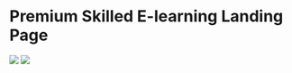 # **Premium** Skilled E-learning Landing Page
<a href="https://fem-premium-skilled-landing-page-ag.netlify.app/" alt="View live implementation">
<img src="https://img.shields.io/badge/View_Live_Implementation-seagreen?style=for-the-badge"></a>

<a href="https://www.frontendmentor.io/challenges/skilled-elearning-landing-page-S1ObDrZ8q/" alt="Frontend Mentor Challenge">
<img src="https://img.shields.io/badge/Frontend_Mentor_Challenge-dodgerblue?style=for-the-badge" /></a>